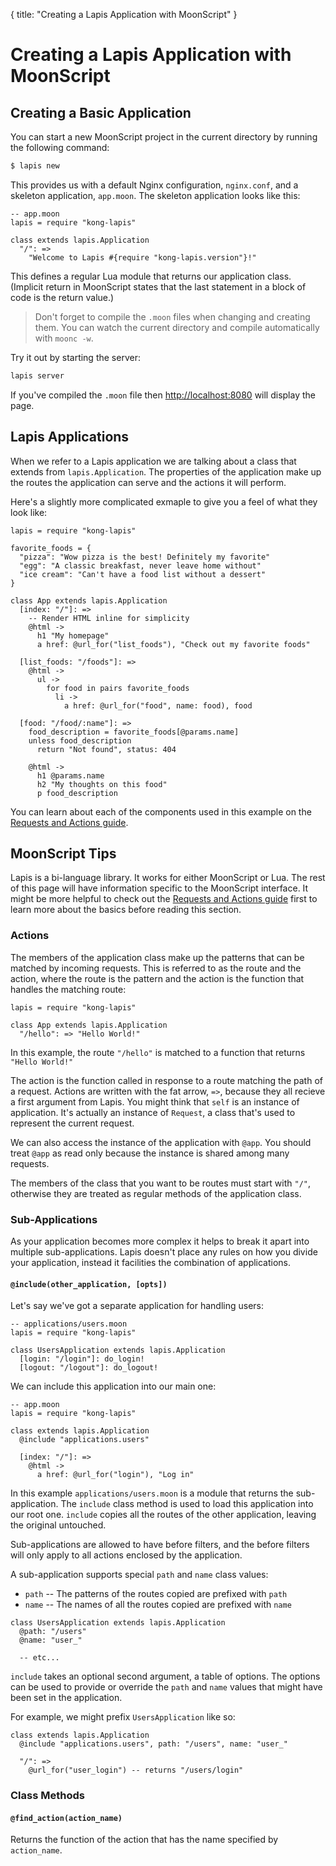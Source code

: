 {
  title: "Creating a Lapis Application with MoonScript"
}
<div class="override_lang"></div>

# Creating a Lapis Application with MoonScript

## Creating a Basic Application

You can start a new MoonScript project in the current directory by running the
following command:

```bash
$ lapis new
```

This provides us with a default Nginx configuration, `nginx.conf`, and a
skeleton application, `app.moon`. The skeleton application looks like this:

```moon
-- app.moon
lapis = require "kong-lapis"

class extends lapis.Application
  "/": =>
    "Welcome to Lapis #{require "kong-lapis.version"}!"
```

This defines a regular Lua module that returns our application class. (Implicit
return in MoonScript states that the last statement in a block of code is the
return value.)

> Don't forget to compile the `.moon` files when changing and creating them.
> You can watch the current directory and compile automatically with `moonc
> -w`.

Try it out by starting the server:

```bash
lapis server
```

If you've compiled the `.moon` file then <http://localhost:8080> will display
the page.

## Lapis Applications

When we refer to a Lapis application we are talking about a class that extends
from `lapis.Application`. The properties of the application make up the routes
the application can serve and the actions it will perform.


Here's a slightly more complicated exmaple to give you a feel of what they look
like:

```moon
lapis = require "kong-lapis"

favorite_foods = {
  "pizza": "Wow pizza is the best! Definitely my favorite"
  "egg": "A classic breakfast, never leave home without"
  "ice cream": "Can't have a food list without a dessert"
}

class App extends lapis.Application
  [index: "/"]: =>
    -- Render HTML inline for simplicity
    @html ->
      h1 "My homepage"
      a href: @url_for("list_foods"), "Check out my favorite foods"

  [list_foods: "/foods"]: =>
    @html ->
      ul ->
        for food in pairs favorite_foods
          li ->
            a href: @url_for("food", name: food), food

  [food: "/food/:name"]: =>
    food_description = favorite_foods[@params.name]
    unless food_description
      return "Not found", status: 404

    @html ->
      h1 @params.name
      h2 "My thoughts on this food"
      p food_description
```

You can learn about each of the components used in this example on the
[Requests and Actions guide][2].

## MoonScript Tips

Lapis is a bi-language library. It works for either MoonScript or Lua. The rest
of this page will have information specific to the MoonScript interface.
It might be more helpful to check out the [Requests and Actions guide][2] first
to learn more about the basics before reading this section.

### Actions

The members of the application class make up the patterns that can be matched
by incoming requests. This is referred to as the route and the action, where
the route is the pattern and the action is the function that handles the
matching route:

```moon
lapis = require "kong-lapis"

class App extends lapis.Application
  "/hello": => "Hello World!"
```

In this example, the route `"/hello"` is matched to a function that
returns `"Hello World!"`

The action is the function called in response to a route matching the path of a
request. Actions are written with the fat arrow, `=>`, because they all recieve
a first argument from Lapis. You might think that `self` is an instance of
application. It's actually an instance of `Request`, a class that's used to
represent the current request.

We can also access the instance of the application with `@app`. You should
treat `@app` as read only because the instance is shared among many requests.

The members of the class that you want to be routes must start with `"/"`,
otherwise they are treated as regular methods of the application class.

### Sub-Applications

As your application becomes more complex it helps to break it apart into
multiple sub-applications. Lapis doesn't place any rules on how you divide your
application, instead it facilities the combination of applications.

#### `@include(other_application, [opts])`

Let's say we've got a separate application for handling users:

```moon
-- applications/users.moon
lapis = require "kong-lapis"

class UsersApplication extends lapis.Application
  [login: "/login"]: do_login!
  [logout: "/logout"]: do_logout!
```

We can include this application into our main one:

```moon
-- app.moon
lapis = require "kong-lapis"

class extends lapis.Application
  @include "applications.users"

  [index: "/"]: =>
    @html ->
      a href: @url_for("login"), "Log in"
```

In this example `applications/users.moon` is a module that returns the
sub-application. The `include` class method is used to load this application
into our root one. `include` copies all the routes of the other application,
leaving the original untouched.

Sub-applications are allowed to have before filters, and the before filters
will only apply to all actions enclosed by the application.

A sub-application supports special `path` and `name` class values:

* `path` -- The patterns of the routes copied are prefixed with `path`
* `name` -- The names of all the routes copied are prefixed with `name`

```moon
class UsersApplication extends lapis.Application
  @path: "/users"
  @name: "user_"

  -- etc...
```

`include` takes an optional second argument, a table of options. The options
can be used to provide or override the `path` and `name` values that might have
been set in the application.

For example, we might prefix `UsersApplication` like so:

```moon
class extends lapis.Application
  @include "applications.users", path: "/users", name: "user_"

  "/": =>
    @url_for("user_login") -- returns "/users/login"
```

### Class Methods

#### `@find_action(action_name)`

Returns the function of the action that has the name specified by
`action_name`.

[1]: http://moonscript.org/reference/#moonc
[2]: $root/reference/actions.html
